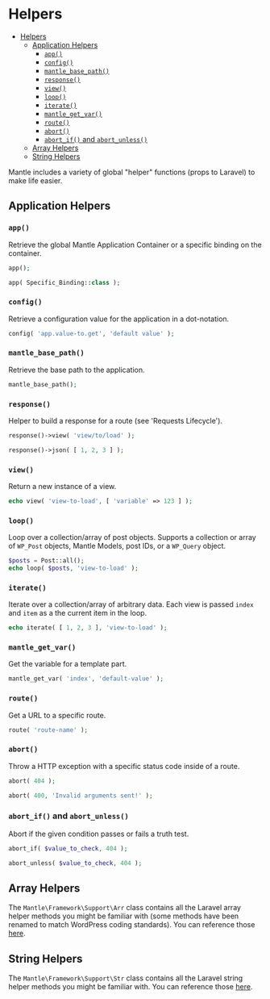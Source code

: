 Helpers
=======

- [Helpers](#helpers)
	- [Application Helpers](#application-helpers)
		- [`app()`](#app)
		- [`config()`](#config)
		- [`mantle_base_path()`](#mantle_base_path)
		- [`response()`](#response)
		- [`view()`](#view)
		- [`loop()`](#loop)
		- [`iterate()`](#iterate)
		- [`mantle_get_var()`](#mantle_get_var)
		- [`route()`](#route)
		- [`abort()`](#abort)
		- [`abort_if()` and `abort_unless()`](#abort_if-and-abort_unless)
	- [Array Helpers](#array-helpers)
	- [String Helpers](#string-helpers)

Mantle includes a variety of global "helper" functions (props to Laravel) to
make life easier.

## Application Helpers

### `app()`
Retrieve the global Mantle Application Container or a specific binding on the
container.

```php
app();

app( Specific_Binding::class );
```

### `config()`
Retrieve a configuration value for the application in a dot-notation.

```php
config( 'app.value-to.get', 'default value' );
```

### `mantle_base_path()`
Retrieve the base path to the application.

```php
mantle_base_path();
```

### `response()`
Helper to build a response for a route (see 'Requests Lifecycle').

```php
response()->view( 'view/to/load' );

response()->json( [ 1, 2, 3 ] );
```

### `view()`
Return a new instance of a view.

```php
echo view( 'view-to-load', [ 'variable' => 123 ] );
```

### `loop()`
Loop over a collection/array of post objects. Supports a collection or array of
`WP_Post` objects, Mantle Models, post IDs, or a `WP_Query` object.

```php
$posts = Post::all();
echo loop( $posts, 'view-to-load' );
```

### `iterate()`
Iterate over a collection/array of arbitrary data. Each view is passed `index`
and `item` as a the current item in the loop.

```php
echo iterate( [ 1, 2, 3 ], 'view-to-load' );
```

### `mantle_get_var()`
Get the variable for a template part.

```php
mantle_get_var( 'index', 'default-value' );
```

### `route()`
Get a URL to a specific route.

```php
route( 'route-name' );
```

### `abort()`
Throw a HTTP exception with a specific status code inside of a route.

```php
abort( 404 );

abort( 400, 'Invalid arguments sent!' );
```

### `abort_if()` and `abort_unless()`
Abort if the given condition passes or fails a truth test.

```php
abort_if( $value_to_check, 404 );

abort_unless( $value_to_check, 404 );
```

## Array Helpers
The `Mantle\Framework\Support\Arr` class contains all the Laravel array helper
methods you might be familiar with (some methods have been renamed to match
WordPress coding standards). You can reference those
[here](https://laravel.com/docs/7.x/helpers#arrays).

## String Helpers
The `Mantle\Framework\Support\Str` class contains all the Laravel string helper
methods you might be familiar with. You can reference those
[here](https://laravel.com/docs/7.x/helpers#strings).
